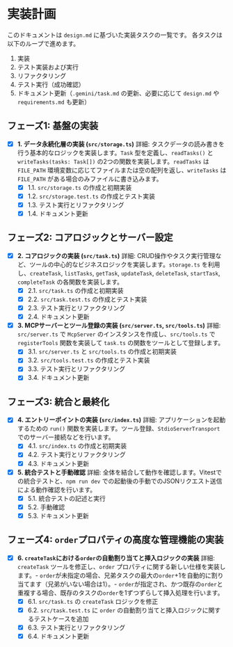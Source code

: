 # 実装計画

このドキュメントは `design.md` に基づいた実装タスクの一覧です。
各タスクは以下のループで進めます。

1. 実装
2. テスト実装および実行
3. リファクタリング
4. テスト実行（成功確認）
5. ドキュメント更新（`.gemini/task.md` の更新、必要に応じて `design.md` や `requirements.md` も更新）

## フェーズ1: 基盤の実装

- [x] **1. データ永続化層の実装 (`src/storage.ts`)**
      詳細: タスクデータの読み書きを行う基本的なロジックを実装します。`Task` 型を定義し、`readTasks()` と `writeTasks(tasks: Task[])` の2つの関数を実装します。`readTasks` は `FILE_PATH` 環境変数に応じてファイルまたは空の配列を返し、`writeTasks` は `FILE_PATH` がある場合のみファイルに書き込みます。
  - [x] 1.1. `src/storage.ts` の作成と初期実装
  - [x] 1.2. `src/storage.test.ts` の作成とテスト実装
  - [x] 1.3. テスト実行とリファクタリング
  - [x] 1.4. ドキュメント更新

## フェーズ2: コアロジックとサーバー設定

- [x] **2. コアロジックの実装 (`src/task.ts`)**
      詳細: CRUD操作やタスク実行管理など、ツールの中心的なビジネスロジックを実装します。`storage.ts` を利用し、`createTask`, `listTasks`, `getTask`, `updateTask`, `deleteTask`, `startTask`, `completeTask` の各関数を実装します。
  - [x] 2.1. `src/task.ts` の作成と初期実装
  - [x] 2.2. `src/task.test.ts` の作成とテスト実装
  - [x] 2.3. テスト実行とリファクタリング
  - [x] 2.4. ドキュメント更新

- [x] **3. MCPサーバーとツール登録の実装 (`src/server.ts`, `src/tools.ts`)**
      詳細: `src/server.ts` で `McpServer` のインスタンスを作成し、`src/tools.ts` で `registerTools` 関数を実装して `task.ts` の関数をツールとして登録します。
  - [x] 3.1. `src/server.ts` と `src/tools.ts` の作成と初期実装
  - [x] 3.2. `src/tools.test.ts` の作成とテスト実装
  - [x] 3.3. テスト実行とリファクタリング
  - [x] 3.4. ドキュメント更新

## フェーズ3: 統合と最終化

- [x] **4. エントリーポイントの実装 (`src/index.ts`)**
      詳細: アプリケーションを起動するための `run()` 関数を実装します。ツール登録、`StdioServerTransport` でのサーバー接続などを行います。
  - [x] 4.1. `src/index.ts` の作成と初期実装
  - [x] 4.2. テスト実行とリファクタリング
  - [x] 4.3. ドキュメント更新

- [x] **5. 統合テストと手動確認**
      詳細: 全体を結合して動作を確認します。Vitestでの統合テストと、`npm run dev` での起動後の手動でのJSONリクエスト送信による動作確認を行います。
  - [x] 5.1. 統合テストの記述と実行
  - [x] 5.2. 手動確認
  - [x] 5.3. ドキュメント更新

## フェーズ4: `order`プロパティの高度な管理機能の実装

- [x] **6. `createTask`における`order`の自動割り当てと挿入ロジックの実装**
      詳細: `createTask` ツールを修正し、`order` プロパティに関する新しい仕様を実装します。- `order`が未指定の場合、兄弟タスクの最大の`order`+1を自動的に割り当てます（兄弟がいない場合は1）。- `order`が指定され、かつ既存の`order`と重複する場合、既存のタスクの`order`を1ずつずらして挿入処理を行います。
  - [x] 6.1. `src/task.ts` の `createTask` ロジックを修正
  - [x] 6.2. `src/task.test.ts` に `order` の自動割り当てと挿入ロジックに関するテストケースを追加
  - [x] 6.3. テスト実行とリファクタリング
  - [x] 6.4. ドキュメント更新
